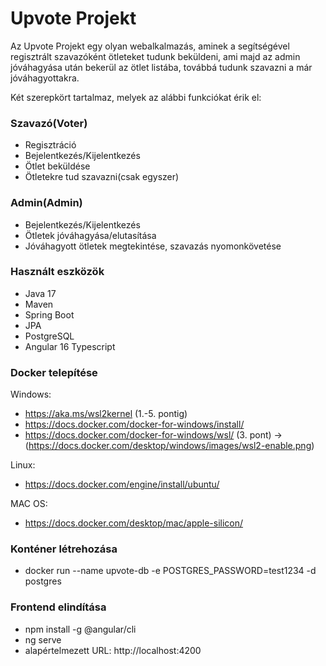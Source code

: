 # Upvote Projekt

Az Upvote Projekt egy olyan webalkalmazás, aminek a segítségével regisztrált szavazóként ötleteket
tudunk beküldeni, ami majd az admin jóváhagyása után bekerül az ötlet listába, továbbá tudunk szavazni a már jóváhagyottakra.

Két szerepkört tartalmaz, melyek az alábbi funkciókat érik el:

### Szavazó(Voter)
* Regisztráció
* Bejelentkezés/Kijelentkezés
* Ötlet beküldése
* Ötletekre tud szavazni(csak egyszer)

### Admin(Admin)
* Bejelentkezés/Kijelentkezés
* Ötletek jóváhagyása/elutasítása
* Jóváhagyott ötletek megtekintése, szavazás nyomonkövetése


### Használt eszközök
* Java 17
* Maven
* Spring Boot
* JPA
* PostgreSQL
* Angular 16 Typescript

### Docker telepítése
Windows:

* https://aka.ms/wsl2kernel (1.-5. pontig)
* https://docs.docker.com/docker-for-windows/install/
* https://docs.docker.com/docker-for-windows/wsl/ (3. pont) -> (https://docs.docker.com/desktop/windows/images/wsl2-enable.png)


Linux:

* https://docs.docker.com/engine/install/ubuntu/

MAC OS:

* https://docs.docker.com/desktop/mac/apple-silicon/

### Konténer létrehozása

* docker run --name upvote-db -e POSTGRES_PASSWORD=test1234 -d postgres

### Frontend elindítása

* npm install -g @angular/cli
* ng serve
* alapértelmezett URL: http://localhost:4200